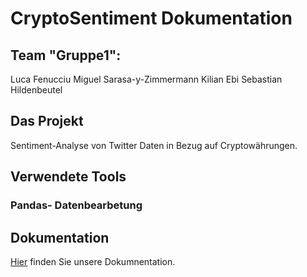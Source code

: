 # CryptoSentiment Dokumentation

## Team "Gruppe1": 
  Luca Fenucciu
  Miguel Sarasa-y-Zimmermann
  Kilian Ebi
  Sebastian Hildenbeutel  

## Das Projekt
  Sentiment-Analyse von Twitter Daten in Bezug auf Cryptowährungen.
  
## Verwendete Tools
  ### Pandas- Datenbearbetung
  
## Dokumentation
  <a href="https://github.com/Slurbisaur/CryptoSentiment/blob/main/Dokumnetation.docx">Hier</a> finden Sie unsere Dokumnentation.
